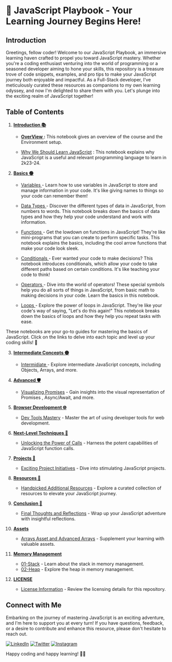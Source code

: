 # 🚀 JavaScript Playbook - Your Learning Journey Begins Here!

## Introduction

Greetings, fellow coder! Welcome to our JavaScript Playbook, an immersive learning haven crafted to propel you toward JavaScript mastery. Whether you're a coding enthusiast venturing into the world of programming or a seasoned developer aiming to hone your skills, this repository is a treasure trove of code snippets, examples, and pro tips to make your JavaScript journey both enjoyable and impactful. As a Full-Stack developer, I've meticulously curated these resources as companions to my own learning odyssey, and now I'm delighted to share them with you. Let's plunge into the exciting realm of JavaScript together!

## Table of Contents

1. **[Introduction 📚](./01-Introduction)**

   - **[OverView ](01-Overview.ipynb):** This notebook gives an overview of the course and the Environment setup.

   - [Why We Should Learn JavaScript](02-Why-JavaScript.ipynb) : This notebook explains why JavaScript is a useful and relevant programming language to learn in 2k23-24.

2. **[Basics 🟢](./02-Basics)**

   - [Variables ](./02-Basics%20🟢/01-Variables.ipynb) - Learn how to use variables in JavaScript to store and manage information in your code. It's like giving names to things so your code can remember them!

   - [Data Types ](./02-Basics%20🟢/02-Data-Types.ipynb) - Discover the different types of data in JavaScript, from numbers to words. This notebook breaks down the basics of data types and how they help your code understand and work with information.

   - [Functions ](./02-Basics%20🟢/03-Functions.ipynb) - Get the lowdown on functions in JavaScript! They're like mini-programs that you can create to perform specific tasks. This notebook explains the basics, including the cool arrow functions that make your code look sleek.

   - [Conditionals ](./02-Basics%20🟢/04-Conditionals.ipynb) - Ever wanted your code to make decisions? This notebook introduces conditionals, which allow your code to take different paths based on certain conditions. It's like teaching your code to think!

   - [Operators ](./02-Basics%20🟢/04-Conditionals.ipynb) - Dive into the world of operators! These special symbols help you do all sorts of things in JavaScript, from basic math to making decisions in your code. Learn the basics in this notebook.

   - [Loops ](./02-Basics%20🟢/06-Loops.ipynb) - Explore the power of loops in JavaScript. They're like your code's way of saying, "Let's do this again!" This notebook breaks down the basics of loops and how they help you repeat tasks with ease.

These notebooks are your go-to guides for mastering the basics of JavaScript. Click on the links to delve into each topic and level up your coding skills! 🚀

3. **[Intermediate Concepts 🟡](./03-Intermediate%20🟡/README.md)**

   - [Intermidiate ](./03-Intermediate/README.md.ipynb) - Explore intermediate JavaScript concepts, including Objects, Arrays, and more.

4. **[Advanced 🛡️](./04-Advanced)**

   - [Visualizing Promises](./04-Advanced%20🛡️/README.md) - Gain insights into the visual representation of Promises , Async/Await, and more.

5. **[Browser Development 🌐](./05-Browser-Development)**

   - [Dev Tools Mastery](./05-Browser-Development%20🌐/README.md) - Master the art of using developer tools for web development.

6. **[Next-Level Techniques 🚀](./06-Next-Level-Techniques)**

   - [Unlocking the Power of Calls](./06-Next-Level-Techniques%20🚀) - Harness the potent capabilities of JavaScript function calls.

7. **[Projects 🚧](./07-Projects)**

   - [Exciting Project Initiatives](./07-Projects%20🚧) - Dive into stimulating JavaScript projects.

8. **[Resources 📎](./08-Resources)**

   - [Handpicked Additional Resources](./08-Resources/README.md) - Explore a curated collection of resources to elevate your JavaScript journey.

9. **[Conclusion 🎯](./09-Conclusion)**

   - [Final Thoughts and Reflections](./09-Conclusion/README.md) - Wrap up your JavaScript adventure with insightful reflections.

10. **[Assets](./Assets)**

    - [Arrays Asset and Advanced Arrays](./Assets/Arrays) - Supplement your learning with valuable assets.

11. **[Memory Management](./Memory-Management/JS-Playbook)**

    - [01-Stack](./Memory%20Management%20🧠/) - Learn about the stack in memory management.
    - [02-Heap](./Memory-Management/JS-Playbook/02-Heap.ipynb) - Explore the heap in memory management.

12. **[LICENSE](./LICENSE)**

    - [License Information](./LICENSE) - Review the licensing details for this repository.

## Connect with Me

Embarking on the journey of mastering JavaScript is an exciting adventure, and I'm here to support you at every turn! If you have questions, feedback, or a desire to contribute and enhance this resource, please don't hesitate to reach out.

[![LinkedIn](https://img.shields.io/badge/LinkedIn-Connect-blue?style=flat-square&logo=linkedin)](https://www.linkedin.com/in/zeeshanmukhtar1/)
[![Twitter](https://img.shields.io/badge/Twitter-Follow-blue?style=flat-square&logo=twitter)](https://twitter.com/ZeshanMukhtar01)
[![Instagram](https://img.shields.io/badge/Instagram-Follow-blue?style=flat-square&logo=instagram)](https://www.instagram.com/zeshanmukhtar01/)

Happy coding and happy learning! 🚀✨
